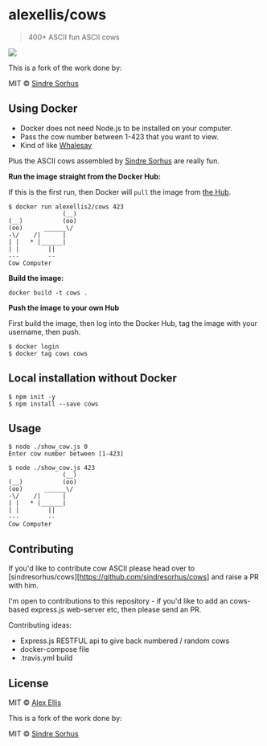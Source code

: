 # alexellis/cows

> 400+ ASCII fun ASCII cows

![](https://cloud.githubusercontent.com/assets/170270/13090998/a9cdd6b0-d52b-11e5-83ec-614143c9a3bb.png)

This is a fork of the work done by:

MIT © [Sindre Sorhus](http://sindresorhus.com)

## Using Docker

* Docker does not need Node.js to be installed on your computer.
* Pass the cow number between 1-423 that you want to view.
* Kind of like [Whalesay](https://docs.docker.com/linux/step_three/)

Plus the ASCII cows assembled by [Sindre Sorhus](http://sindresorhus.com) are really fun.

**Run the image straight from the Docker Hub:**

If this is the first run, then Docker will `pull` the image from [the Hub](https://hub.docker.com/r/alexellis2/cows/).

```
$ docker run alexellis2/cows 423
               (__)
(__)           (oo)
(oo)      ______\/
-\/    /|      |
| |   * |______|
| |        ||
---        --
Cow Computer
```

**Build the image:**

```
docker build -t cows .
```

**Push the image to your own Hub**

First build the image, then log into the Docker Hub, tag the image with your username, then push.

```
$ docker login
$ docker tag cows cows
```

## Local installation without Docker

```
$ npm init -y
$ npm install --save cows
```

## Usage

```
$ node ./show_cow.js 0
Enter cow number between [1-423]

$ node ./show_cow.js 423
               (__)
(__)           (oo)
(oo)      ______\/
-\/    /|      |
| |   * |______|
| |        ||
---        --
Cow Computer
```

## Contributing

If you'd like to contribute cow ASCII please head over to [sindresorhus/cows][https://github.com/sindresorhus/cows] and raise a PR with him.

I'm open to contributions to this repository - if you'd like to add an cows-based express.js web-server etc, then please send an PR.

Contributing ideas:

* Express.js RESTFUL api to give back numbered / random cows
* docker-compose file
* .travis.yml build

## License

MIT © [Alex Ellis](http://alexelis.io)

This is a fork of the work done by:

MIT © [Sindre Sorhus](http://sindresorhus.com)

